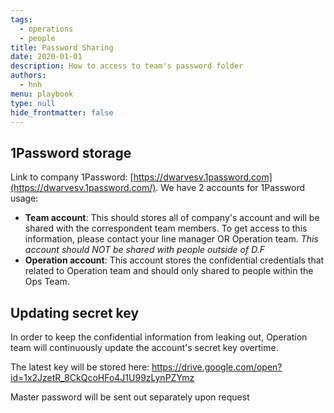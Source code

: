 ```yaml
---
tags: 
  - operations
  - people
title: Password Sharing
date: 2020-01-01
description: How to access to team's password folder  
authors: 
  - hnh
menu: playbook
type: null
hide_frontmatter: false
---
```


## 1Password storage
Link to company 1Password: [https://dwarvesv.1password.com](https://dwarvesv.1password.com/). We have 2 accounts for 1Password usage:

- **Team account**: This should stores all of company's account and will be shared with the correspondent team members. To get access to this information, please contact your line manager OR Operation team. *This account should NOT be shared with people outside of D.F*
- **Operation account**: This account stores the confidential credentials that related to Operation team and should only shared to people within the Ops Team.

## Updating secret key
In order to keep the confidential information from leaking out, Operation team will continuously update the account's secret key overtime.

The latest key will be stored here: https://drive.google.com/open?id=1x2JzetR_8CkQcoHFo4J1U99zLynPZYmz

Master password will be sent out separately upon request